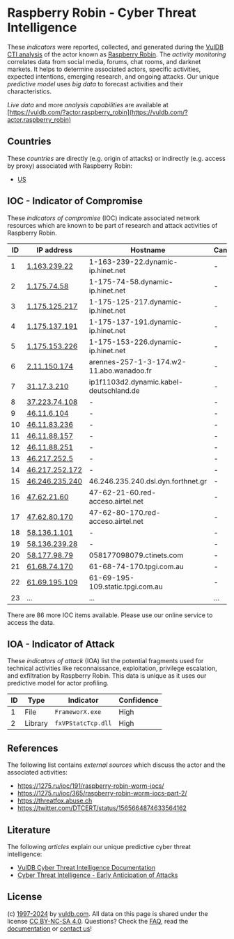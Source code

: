 # Raspberry Robin - Cyber Threat Intelligence

These _indicators_ were reported, collected, and generated during the [VulDB CTI analysis](https://vuldb.com/?kb.cti) of the actor known as [Raspberry Robin](https://vuldb.com/?actor.raspberry_robin). The _activity monitoring_ correlates data from social media, forums, chat rooms, and darknet markets. It helps to determine associated actors, specific activities, expected intentions, emerging research, and ongoing attacks. Our unique _predictive model_ uses _big data_ to forecast activities and their characteristics.

_Live data_ and more _analysis capabilities_ are available at [https://vuldb.com/?actor.raspberry_robin](https://vuldb.com/?actor.raspberry_robin)

## Countries

These _countries_ are directly (e.g. origin of attacks) or indirectly (e.g. access by proxy) associated with Raspberry Robin:

* [US](https://vuldb.com/?country.us)

## IOC - Indicator of Compromise

These _indicators of compromise_ (IOC) indicate associated network resources which are known to be part of research and attack activities of Raspberry Robin.

ID | IP address | Hostname | Campaign | Confidence
-- | ---------- | -------- | -------- | ----------
1 | [1.163.239.22](https://vuldb.com/?ip.1.163.239.22) | 1-163-239-22.dynamic-ip.hinet.net | - | High
2 | [1.175.74.58](https://vuldb.com/?ip.1.175.74.58) | 1-175-74-58.dynamic-ip.hinet.net | - | High
3 | [1.175.125.217](https://vuldb.com/?ip.1.175.125.217) | 1-175-125-217.dynamic-ip.hinet.net | - | High
4 | [1.175.137.191](https://vuldb.com/?ip.1.175.137.191) | 1-175-137-191.dynamic-ip.hinet.net | - | High
5 | [1.175.153.226](https://vuldb.com/?ip.1.175.153.226) | 1-175-153-226.dynamic-ip.hinet.net | - | High
6 | [2.11.150.174](https://vuldb.com/?ip.2.11.150.174) | arennes-257-1-3-174.w2-11.abo.wanadoo.fr | - | High
7 | [31.17.3.210](https://vuldb.com/?ip.31.17.3.210) | ip1f1103d2.dynamic.kabel-deutschland.de | - | High
8 | [37.223.74.108](https://vuldb.com/?ip.37.223.74.108) | - | - | High
9 | [46.11.6.104](https://vuldb.com/?ip.46.11.6.104) | - | - | High
10 | [46.11.83.236](https://vuldb.com/?ip.46.11.83.236) | - | - | High
11 | [46.11.88.157](https://vuldb.com/?ip.46.11.88.157) | - | - | High
12 | [46.11.88.251](https://vuldb.com/?ip.46.11.88.251) | - | - | High
13 | [46.217.252.5](https://vuldb.com/?ip.46.217.252.5) | - | - | High
14 | [46.217.252.172](https://vuldb.com/?ip.46.217.252.172) | - | - | High
15 | [46.246.235.240](https://vuldb.com/?ip.46.246.235.240) | 46.246.235.240.dsl.dyn.forthnet.gr | - | High
16 | [47.62.21.60](https://vuldb.com/?ip.47.62.21.60) | 47-62-21-60.red-acceso.airtel.net | - | High
17 | [47.62.80.170](https://vuldb.com/?ip.47.62.80.170) | 47-62-80-170.red-acceso.airtel.net | - | High
18 | [58.136.1.101](https://vuldb.com/?ip.58.136.1.101) | - | - | High
19 | [58.136.239.28](https://vuldb.com/?ip.58.136.239.28) | - | - | High
20 | [58.177.98.79](https://vuldb.com/?ip.58.177.98.79) | 058177098079.ctinets.com | - | High
21 | [61.68.74.170](https://vuldb.com/?ip.61.68.74.170) | 61-68-74-170.tpgi.com.au | - | High
22 | [61.69.195.109](https://vuldb.com/?ip.61.69.195.109) | 61-69-195-109.static.tpgi.com.au | - | High
23 | ... | ... | ... | ...

There are 86 more IOC items available. Please use our online service to access the data.

## IOA - Indicator of Attack

These _indicators of attack_ (IOA) list the potential fragments used for technical activities like reconnaissance, exploitation, privilege escalation, and exfiltration by Raspberry Robin. This data is unique as it uses our predictive model for actor profiling.

ID | Type | Indicator | Confidence
-- | ---- | --------- | ----------
1 | File | `FrameworX.exe` | High
2 | Library | `fxVPStatcTcp.dll` | High

## References

The following list contains _external sources_ which discuss the actor and the associated activities:

* https://1275.ru/ioc/191/raspberry-robin-worm-iocs/
* https://1275.ru/ioc/365/raspberry-robin-worm-iocs-part-2/
* https://threatfox.abuse.ch
* https://twitter.com/DTCERT/status/1565664874633564162

## Literature

The following _articles_ explain our unique predictive cyber threat intelligence:

* [VulDB Cyber Threat Intelligence Documentation](https://vuldb.com/?kb.cti)
* [Cyber Threat Intelligence - Early Anticipation of Attacks](https://www.scip.ch/en/?labs.20201022)

## License

(c) [1997-2024](https://vuldb.com/?kb.changelog) by [vuldb.com](https://vuldb.com/?kb.about). All data on this page is shared under the license [CC BY-NC-SA 4.0](https://creativecommons.org/licenses/by-nc-sa/4.0/). Questions? Check the [FAQ](https://vuldb.com/?kb.faq), read the [documentation](https://vuldb.com/?kb) or [contact us](https://vuldb.com/?contact)!
